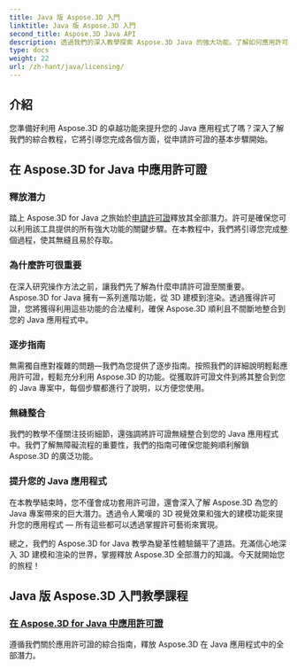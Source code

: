 ```yaml
---
title: Java 版 Aspose.3D 入門
linktitle: Java 版 Aspose.3D 入門
second_title: Aspose.3D Java API
description: 透過我們的深入教學探索 Aspose.3D Java 的強大功能。了解如何應用許可證來釋放這個強大的 Java 工具的全部功能。
type: docs
weight: 22
url: /zh-hant/java/licensing/
---
```

## 介紹

您準備好利用 Aspose.3D 的卓越功能來提升您的 Java 應用程式了嗎？深入了解我們的綜合教程，它將引導您完成各個方面，從申請許可證的基本步驟開始。

## 在 Aspose.3D for Java 中應用許可證

### 釋放潛力

踏上 Aspose.3D for Java 之旅始於[申請許可證](./applying-license-in-aspose-3d/)釋放其全部潛力。許可是確保您可以利用該工具提供的所有強大功能的關鍵步驟。在本教程中，我們將引導您完成整個過程，使其無縫且易於存取。

### 為什麼許可很重要

在深入研究操作方法之前，讓我們先了解為什麼申請許可證至關重要。 Aspose.3D for Java 擁有一系列進階功能，從 3D 建模到渲染。透過獲得許可證，您將獲得利用這些功能的合法權利，確保 Aspose.3D 順利且不間斷地整合到您的 Java 應用程式中。

### 逐步指南

無需獨自應對複雜的問題—我們為您提供了逐步指南。按照我們的詳細說明輕鬆應用許可證，輕鬆充分利用 Aspose.3D 的功能。從獲取許可證文件到將其整合到您的 Java 專案中，每個步驟都進行了說明，以方便您使用。

### 無縫整合

我們的教學不僅關注技術細節，還強調將許可證無縫整合到您的 Java 應用程式中。我們了解無障礙流程的重要性，我們的指南可確保您能夠順利解鎖 Aspose.3D 的廣泛功能。

### 提升您的 Java 應用程式

在本教學結束時，您不僅會成功套用許可證，還會深入了解 Aspose.3D 為您的 Java 專案帶來的巨大潛力。透過令人驚嘆的 3D 視覺效果和強大的建模功能來提升您的應用程式 — 所有這些都可以透過掌握許可藝術來實現。

總之，我們的 Aspose.3D for Java 教學為變革性體驗鋪平了道路。充滿信心地深入 3D 建模和渲染的世界，掌握釋放 Aspose.3D 全部潛力的知識。今天就開始您的旅程！
## Java 版 Aspose.3D 入門教學課程
### [在 Aspose.3D for Java 中應用許可證](./applying-license-in-aspose-3d/)
遵循我們關於應用許可證的綜合指南，釋放 Aspose.3D 在 Java 應用程式中的全部潛力。